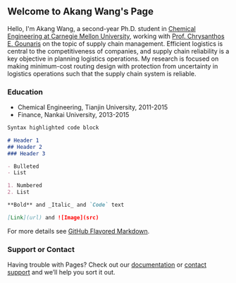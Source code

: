 ## Welcome to Akang Wang's Page

Hello, I'm Akang Wang, a second-year Ph.D. student in [Chemical Engineering at Carnegie Mellon University](http://www.cmu.edu/cheme/index.html), working with [Prof. Chrysanthos E. Gounaris](https://www.cmu.edu/cheme/people/faculty/chrysanthos-e-gounaris.html) on the topic of supply chain management. Efficient logistics is central to the competitiveness of companies, and supply chain reliability is a key objective in planning logistics operations. My research is focused on making minimum-cost routing design with protection from uncertainty in logistics operations such that the supply chain system is reliable.



### Education
- Chemical Engineering, Tianjin University, 2011-2015
- Finance, Nankai University, 2013-2015


```markdown
Syntax highlighted code block

# Header 1
## Header 2
### Header 3

- Bulleted
- List

1. Numbered
2. List

**Bold** and _Italic_ and `Code` text

[Link](url) and ![Image](src)
```

For more details see [GitHub Flavored Markdown](https://guides.github.com/features/mastering-markdown/).


### Support or Contact

Having trouble with Pages? Check out our [documentation](https://help.github.com/categories/github-pages-basics/) or [contact support](https://github.com/contact) and we’ll help you sort it out.
